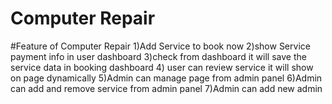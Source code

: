 # Computer Repair

#Feature of Computer Repair
1)Add Service to book now
2)show Service payment info in user dashboard
3)check from dashboard it will save the service data in booking dashboard 4) user can review service it will show on page dynamically
5)Admin can manage page from admin panel
6)Admin can add and remove service from admin panel
7)Admin can add new admin
